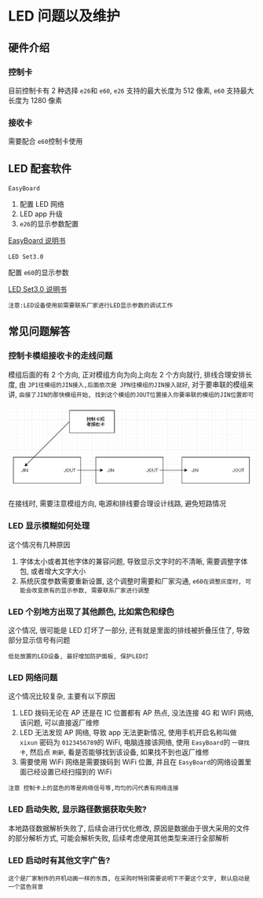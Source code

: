 # LED 问题以及维护

## 硬件介绍

### 控制卡

目前控制卡有 2 种选择 `e26`和 `e60`, `e26` 支持的最大长度为 512 像素, `e60` 支持最大长度为 1280 像素

### 接收卡

需要配合 `e60`控制卡使用

## LED 配套软件

`EasyBoard`

1. 配置 LED 网络
2. LED app 升级
3. `e26`的显示参数配置

[EasyBoard 说明书](https://ledok.cn/download/EasyBoard%E8%AF%B4%E6%98%8E%E4%B9%A6.pdf)

`LED Set3.0`

配置 `e60`的显示参数

[LED Set3.0 说明书](https://ledok.cn/download/LedSet3.0%E8%AF%B4%E6%98%8E%E4%B9%A6.pdf)

`注意:LED设备使用前需要联系厂家进行LED显示参数的调试工作`

## 常见问题解答

### 控制卡模组接收卡的走线问题

模组后面的有 2 个方向, 正对模组方向为向上向左 2 个方向就行, 排线合理安排长度, 由 `JP1往模组的JIN接入,后面依次是 JPN往模组的JIN接入就好`, 对于要串联的模组来讲, `由接了JIN的那快模组开始, 找到这个模组的JOUT位置接入你要串联的模组的JIN位置即可`

![line](./img/line.png)

在接线时, 需要注意模组方向, 电源和排线要合理设计线路, 避免短路情况

### LED 显示模糊如何处理

这个情况有几种原因

1. 字体太小或者其他字体的兼容问题, 导致显示文字时的不清晰, 需要调整字体包, 或者增大文字大小
2. 系统灰度参数需要重新设置, 这个调整时需要和厂家沟通, `e60在调整灰度时, 可能会改变原有的显示参数, 需要联系厂家进行调整`

### LED 个别地方出现了其他颜色, 比如紫色和绿色

这个情况, 很可能是 LED 灯坏了一部分, 还有就是里面的排线被折叠压住了, 导致部分显示信号有问题

`低处放置的LED设备, 最好增加防护面板, 保护LED灯`

### LED 网络问题

这个情况比较复杂, 主要有以下原因

1. LED 拨码无论在 AP 还是在 IC 位置都有 AP 热点, 没法连接 4G 和 WIFI 网络, 该问题, 可以直接返厂维修
2. LED 无法发现 AP 网络, 导致 app 无法更新情况, 使用手机开启名称叫做 `xixun` 密码为 `0123456789`的 WiFi, 电脑连接该网络, 使用 `EasyBoard`的 `一键找卡`, 然后点 `刷新`, 看是否能够找到该设备, 如果找不到也返厂维修
3. 需要使用 WiFi 网络是需要拨码到 WiFi 位置, 并且在 `EasyBoard`的网络设置里面已经设置已经扫描到的 WiFi

`注意 控制卡上的蓝色的等是网络信号等,均匀的闪代表有网络连接`

### LED 启动失败, 显示路径数据获取失败?

本地路径数据解析失败了, 后续会进行优化修改, 原因是数据由于很大采用的文件的部分解析方式, 可能会解析失败, 后续考虑使用其他类型来进行全部解析

### LED 启动时有其他文字广告?

`这个是厂家制作的开机动画一样的东西, 在采购时特别需要说明下不要这个文字, 默认启动是一个蓝色背景`
